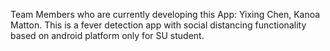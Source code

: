 Team Members who are currently developing this App: Yixing Chen, Kanoa Matton.
This is a fever detection app with social distancing functionality based on android platform only for SU student.

